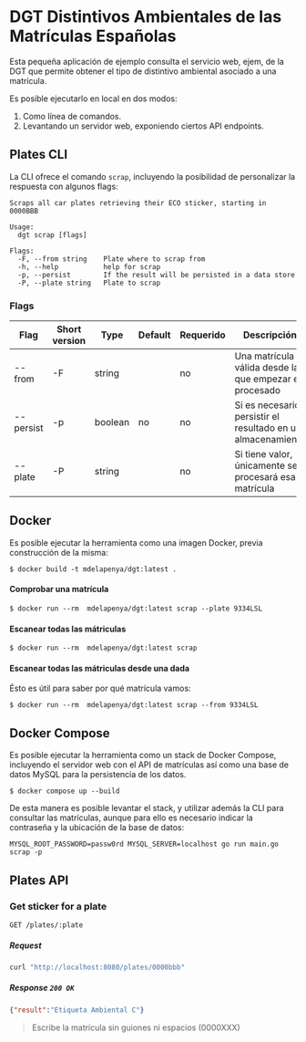 # DGT Distintivos Ambientales de las Matrículas Españolas

Esta pequeña aplicación de ejemplo consulta el servicio web, ejem, de la DGT que permite obtener el tipo de distintivo ambiental asociado a una matrícula.

Es posible ejecutarlo en local en dos modos:
1. Como línea de comandos.
2. Levantando un servidor web, exponiendo ciertos API endpoints.

## Plates CLI

La CLI ofrece el comando `scrap`, incluyendo la posibilidad de personalizar la respuesta con algunos flags:

```shell
Scraps all car plates retrieving their ECO sticker, starting in 0000BBB

Usage:
  dgt scrap [flags]

Flags:
  -F, --from string    Plate where to scrap from
  -h, --help           help for scrap
  -p, --persist        If the result will be persisted in a data store
  -P, --plate string   Plate to scrap
```

### Flags

| Flag      | Short version | Type    | Default | Requerido | Descripción                                                 |
| --------- | --------------| ------- | --------| --------- | ----------------------------------------------------------- |
| --from    | -F            | string  |         | no        | Una matrícula válida desde la que empezar el procesado      |
| --persist | -p            | boolean | no      | no        | Si es necesario persistir el resultado en un almacenamiento |
| --plate   | -P            | string  |         | no        | Si tiene valor, únicamente se procesará esa matrícula       |

## Docker
Es posible ejecutar la herramienta como una imagen Docker, previa construcción de la misma:

```shell
$ docker build -t mdelapenya/dgt:latest .
```

#### Comprobar una matrícula
```shell
$ docker run --rm  mdelapenya/dgt:latest scrap --plate 9334LSL
```

#### Escanear todas las mátriculas
```shell
$ docker run --rm  mdelapenya/dgt:latest scrap
```

#### Escanear todas las mátriculas desde una dada
Ésto es útil para saber por qué matrícula vamos:
```shell
$ docker run --rm  mdelapenya/dgt:latest scrap --from 9334LSL
```

## Docker Compose
Es posible ejecutar la herramienta como un stack de Docker Compose, incluyendo el servidor web con el API de matrículas así como una base de datos MySQL para la persistencia de los datos.

```shell
$ docker compose up --build
```

De esta manera es posible levantar el stack, y utilizar además la CLI para consultar las matrículas, aunque para ello es necesario indicar la contraseña y la ubicación de la base de datos:

```shell
MYSQL_ROOT_PASSWORD=passw0rd MYSQL_SERVER=localhost go run main.go scrap -p
```

## Plates API

### Get sticker for a plate

```http
GET /plates/:plate
```

##### Request

```bash
curl "http://localhost:8080/plates/0000bbb"
```

##### Response `200 OK`

```json
{"result":"Etiqueta Ambiental C"}
```

> Escribe la matrícula sin guiones ni espacios (0000XXX)
